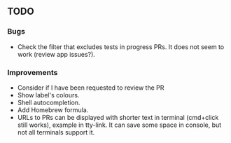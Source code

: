 ## TODO

### Bugs
- Check the filter that excludes tests in progress PRs. It does not seem to work (review app issues?).

### Improvements
- Consider if I have been requested to review the PR
- Show label's colours.
- Shell autocompletion.
- Add Homebrew formula.
- URLs to PRs can be displayed with shorter text in terminal (cmd+click still works), example in tty-link. It can save some space in console, but not all terminals support it.

